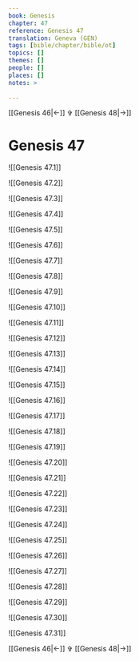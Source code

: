```yaml
---
book: Genesis
chapter: 47
reference: Genesis 47
translation: Geneva (GEN)
tags: [bible/chapter/bible/ot]
topics: []
themes: []
people: []
places: []
notes: >
  
---
```


[[Genesis 46|<-]] ✞ [[Genesis 48|->]]

# Genesis 47

![[Genesis 47.1]]

![[Genesis 47.2]]

![[Genesis 47.3]]

![[Genesis 47.4]]

![[Genesis 47.5]]

![[Genesis 47.6]]

![[Genesis 47.7]]

![[Genesis 47.8]]

![[Genesis 47.9]]

![[Genesis 47.10]]

![[Genesis 47.11]]

![[Genesis 47.12]]

![[Genesis 47.13]]

![[Genesis 47.14]]

![[Genesis 47.15]]

![[Genesis 47.16]]

![[Genesis 47.17]]

![[Genesis 47.18]]

![[Genesis 47.19]]

![[Genesis 47.20]]

![[Genesis 47.21]]

![[Genesis 47.22]]

![[Genesis 47.23]]

![[Genesis 47.24]]

![[Genesis 47.25]]

![[Genesis 47.26]]

![[Genesis 47.27]]

![[Genesis 47.28]]

![[Genesis 47.29]]

![[Genesis 47.30]]

![[Genesis 47.31]]

[[Genesis 46|<-]] ✞ [[Genesis 48|->]]
